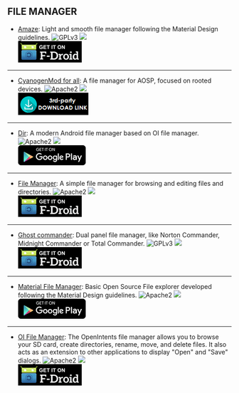 <!--
    Copyright (C)  2016-2017 PRIMOKORN.
    Permission is granted to copy, distribute and/or modify this document
    under the terms of the GNU Free Documentation License, Version 1.3
    or any later version published by the Free Software Foundation;
    with no Invariant Sections, no Front-Cover Texts, and no Back-Cover Texts.
    A copy of the license is included in the section entitled "GNU
    Free Documentation License".
-->
## FILE MANAGER

* [Amaze](https://f-droid.org/packages/com.amaze.filemanager/): Light and smooth file manager following the Material Design guidelines.
![GPLv3](https://img.shields.io/badge/License-GPLv3-brightgreen.svg?style=flat-square)
[![](https://img.shields.io/badge/Source-Github-lightgrey.svg?style=flat-square)](https://github.com/arpitkh96/AmazeFileManager)  
[![](Pictures/F-Droid.png)](https://f-droid.org/packages/com.amaze.filemanager/)

***

* [CyanogenMod for all](https://forum.xda-developers.com/android/apps-games/app-cyanogenmod-file-manager-apk-v1-0-2-t3058506): A file manager for AOSP, focused on rooted devices.
![Apache2](https://img.shields.io/badge/License-Apache%202.0-yellowgreen.svg?style=flat-square)
[![](https://img.shields.io/badge/Source-Github-lightgrey.svg?style=flat-square)](https://github.com/CyanogenMod/android_packages_apps_CMFileManager)  
[![](Pictures/3rd-party.png)](https://forum.xda-developers.com/android/apps-games/app-cyanogenmod-file-manager-apk-v1-0-2-t3058506)

***

* [Dir](http://veniosg.github.io/Dir/): A modern Android file manager based on OI file manager.
![Apache2](https://img.shields.io/badge/License-Apache%202.0-yellowgreen.svg?style=flat-square)
[![](https://img.shields.io/badge/Source-Github-lightgrey.svg?style=flat-square)](https://github.com/veniosg/Dir)  
[![](Pictures/Google_Play.png)](https://play.google.com/store/apps/details?id=com.veniosg.dir)

***

* [File Manager](https://f-droid.org/packages/com.simplemobiletools.filemanager/): A simple file manager for browsing and editing files and directories.
![Apache2](https://img.shields.io/badge/License-Apache%202.0-yellowgreen.svg?style=flat-square)
[![](https://img.shields.io/badge/Source-Github-lightgrey.svg?style=flat-square)](https://github.com/SimpleMobileTools/Simple-File-Manager)  
[![](Pictures/F-Droid.png)](https://f-droid.org/packages/com.simplemobiletools.filemanager/)

***

* [Ghost commander](https://f-droid.org/packages/com.ghostsq.commander/): Dual panel file manager, like Norton Commander, Midnight Commander or Total Commander.
![GPLv3](https://img.shields.io/badge/License-GPLv3-brightgreen.svg?style=flat-square)
[![](https://img.shields.io/badge/Source-Sourceforge-lightgrey.svg?style=flat-square)](https://sourceforge.net/p/ghostcommander/code)  
[![](Pictures/F-Droid.png)](https://f-droid.org/packages/com.ghostsq.commander/)

***

* [Material File Manager](http://forum.xda-developers.com/android/apps-games/app-material-file-manager-source-t3492062): Basic Open Source File explorer developed following the Material Design guidelines.
![Apache2](https://img.shields.io/badge/License-Apache%202.0-yellowgreen.svg?style=flat-square)
[![](https://img.shields.io/badge/Source-Github-lightgrey.svg?style=flat-square)](https://github.com/CosimoSguanci/Material-File-Manager)  
[![](Pictures/Google_Play.png)](https://play.google.com/store/apps/details?id=app.android.com.materialfilemanager)

***

* [OI File Manager](https://f-droid.org/packages/org.openintents.filemanager/): The OpenIntents file manager allows you to browse your SD card, create directories, rename, move, and delete files. It also acts as an extension to other applications to display "Open" and "Save" dialogs.
![Apache2](https://img.shields.io/badge/License-Apache%202.0-yellowgreen.svg?style=flat-square)
[![](https://img.shields.io/badge/Source-Github-lightgrey.svg?style=flat-square)](https://github.com/openintents/filemanager)  
[![](Pictures/F-Droid.png)](https://f-droid.org/packages/org.openintents.filemanager/)